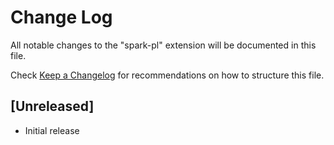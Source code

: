 # Change Log
All notable changes to the "spark-pl" extension will be documented in this file.

Check [Keep a Changelog](http://keepachangelog.com/) for recommendations on how to structure this file.

## [Unreleased]
- Initial release